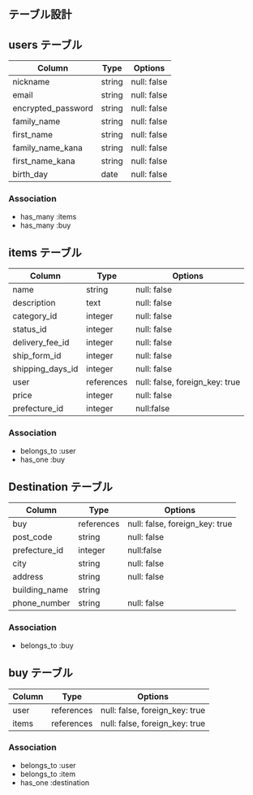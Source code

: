 ## テーブル設計

## users テーブル

| Column          | Type   | Options     |
| ----------------| ------ | ----------- |
| nickname        | string | null: false |
| email           | string | null: false |
| encrypted_password       | string | null: false |
| family_name     | string | null: false |
| first_name      | string | null: false |
| family_name_kana| string | null: false |
| first_name_kana | string | null: false |
| birth_day       | date   | null: false |


### Association

- has_many :items
- has_many :buy


## items テーブル

| Column          | Type   | Options     |
| ----------------| ------ | ----------- |
| name            | string | null: false |
| description     | text | null: false |
| category_id        | integer | null: false |
| status_id          | integer | null: false |
| delivery_fee_id    | integer | null: false |
| ship_form_id       | integer | null: false |
| shipping_days_id   | integer | null: false |
| user         | references | null: false, foreign_key: true  |
| price           | integer | null: false |
| prefecture_id   | integer |null:false                      | 

### Association

- belongs_to :user
- has_one :buy



## Destination テーブル

| Column       | Type       | Options                        |
| ------------ | ---------- | ------------------------------ |
| buy       | references | null: false, foreign_key: true |
| post_code    | string | null: false                        |
| prefecture_id   | integer |null:false                      | 
| city         | string | null: false                        |
| address      | string | null: false                        |
| building_name      | string |                         |
| phone_number | string | null: false                        |
### Association

- belongs_to :buy


## buy テーブル

| Column     | Type       | Options                        |
| -------    | ---------- | ------------------------------ |
| user    | references | null: false, foreign_key: true |
| items   | references | null: false, foreign_key: true |

### Association

- belongs_to :user
- belongs_to :item
- has_one :destination


